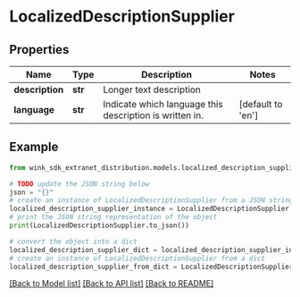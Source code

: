 # LocalizedDescriptionSupplier


## Properties

Name | Type | Description | Notes
------------ | ------------- | ------------- | -------------
**description** | **str** | Longer text description | 
**language** | **str** | Indicate which language this description is written in. | [default to 'en']

## Example

```python
from wink_sdk_extranet_distribution.models.localized_description_supplier import LocalizedDescriptionSupplier

# TODO update the JSON string below
json = "{}"
# create an instance of LocalizedDescriptionSupplier from a JSON string
localized_description_supplier_instance = LocalizedDescriptionSupplier.from_json(json)
# print the JSON string representation of the object
print(LocalizedDescriptionSupplier.to_json())

# convert the object into a dict
localized_description_supplier_dict = localized_description_supplier_instance.to_dict()
# create an instance of LocalizedDescriptionSupplier from a dict
localized_description_supplier_from_dict = LocalizedDescriptionSupplier.from_dict(localized_description_supplier_dict)
```
[[Back to Model list]](../README.md#documentation-for-models) [[Back to API list]](../README.md#documentation-for-api-endpoints) [[Back to README]](../README.md)


